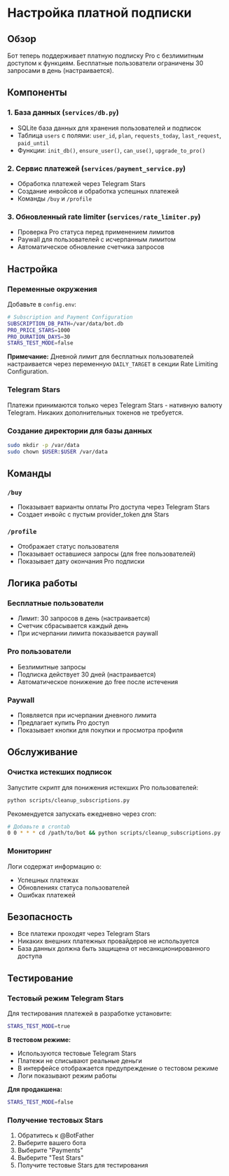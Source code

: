 # Настройка платной подписки

## Обзор

Бот теперь поддерживает платную подписку Pro с безлимитным доступом к функциям. Бесплатные пользователи ограничены 30 запросами в день (настраивается).

## Компоненты

### 1. База данных (`services/db.py`)
- SQLite база данных для хранения пользователей и подписок
- Таблица `users` с полями: `user_id`, `plan`, `requests_today`, `last_request`, `paid_until`
- Функции: `init_db()`, `ensure_user()`, `can_use()`, `upgrade_to_pro()`

### 2. Сервис платежей (`services/payment_service.py`)
- Обработка платежей через Telegram Stars
- Создание инвойсов и обработка успешных платежей
- Команды `/buy` и `/profile`

### 3. Обновленный rate limiter (`services/rate_limiter.py`)
- Проверка Pro статуса перед применением лимитов
- Paywall для пользователей с исчерпанным лимитом
- Автоматическое обновление счетчика запросов

## Настройка

### Переменные окружения

Добавьте в `config.env`:

```bash
# Subscription and Payment Configuration
SUBSCRIPTION_DB_PATH=/var/data/bot.db
PRO_PRICE_STARS=1000
PRO_DURATION_DAYS=30
STARS_TEST_MODE=false
```

**Примечание:** Дневной лимит для бесплатных пользователей настраивается через переменную `DAILY_TARGET` в секции Rate Limiting Configuration.

### Telegram Stars

Платежи принимаются только через Telegram Stars - нативную валюту Telegram. Никаких дополнительных токенов не требуется.

### Создание директории для базы данных

```bash
sudo mkdir -p /var/data
sudo chown $USER:$USER /var/data
```

## Команды

### `/buy`
- Показывает варианты оплаты Pro доступа через Telegram Stars
- Создает инвойс с пустым provider_token для Stars

### `/profile`
- Отображает статус пользователя
- Показывает оставшиеся запросы (для free пользователей)
- Показывает дату окончания Pro подписки

## Логика работы

### Бесплатные пользователи
- Лимит: 30 запросов в день (настраивается)
- Счетчик сбрасывается каждый день
- При исчерпании лимита показывается paywall

### Pro пользователи
- Безлимитные запросы
- Подписка действует 30 дней (настраивается)
- Автоматическое понижение до free после истечения

### Paywall
- Появляется при исчерпании дневного лимита
- Предлагает купить Pro доступ
- Показывает кнопки для покупки и просмотра профиля

## Обслуживание

### Очистка истекших подписок

Запустите скрипт для понижения истекших Pro пользователей:

```bash
python scripts/cleanup_subscriptions.py
```

Рекомендуется запускать ежедневно через cron:

```bash
# Добавьте в crontab
0 0 * * * cd /path/to/bot && python scripts/cleanup_subscriptions.py
```

### Мониторинг

Логи содержат информацию о:
- Успешных платежах
- Обновлениях статуса пользователей
- Ошибках платежей

## Безопасность

- Все платежи проходят через Telegram Stars
- Никаких внешних платежных провайдеров не используется
- База данных должна быть защищена от несанкционированного доступа

## Тестирование

### Тестовый режим Telegram Stars

Для тестирования платежей в разработке установите:

```bash
STARS_TEST_MODE=true
```

**В тестовом режиме:**
- Используются тестовые Telegram Stars
- Платежи не списывают реальные деньги
- В интерфейсе отображается предупреждение о тестовом режиме
- Логи показывают режим работы

**Для продакшена:**
```bash
STARS_TEST_MODE=false
```

### Получение тестовых Stars

1. Обратитесь к @BotFather
2. Выберите вашего бота
3. Выберите "Payments"
4. Выберите "Test Stars"
5. Получите тестовые Stars для тестирования
